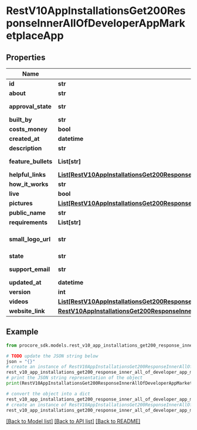 # RestV10AppInstallationsGet200ResponseInnerAllOfDeveloperAppMarketplaceApp


## Properties

Name | Type | Description | Notes
------------ | ------------- | ------------- | -------------
**id** | **str** | ID | [optional] 
**about** | **str** | About | [optional] 
**approval_state** | **str** | Approval state | [optional] 
**built_by** | **str** | Built by | [optional] 
**costs_money** | **bool** | Costs money | [optional] 
**created_at** | **datetime** | Created at | [optional] 
**description** | **str** | Description | [optional] 
**feature_bullets** | **List[str]** | Feature bullets | [optional] 
**helpful_links** | [**List[RestV10AppInstallationsGet200ResponseInnerAllOfDeveloperAppMarketplaceAppHelpfulLinksInner]**](RestV10AppInstallationsGet200ResponseInnerAllOfDeveloperAppMarketplaceAppHelpfulLinksInner.md) | Helpful links | [optional] 
**how_it_works** | **str** | How it works | [optional] 
**live** | **bool** | Live | [optional] 
**pictures** | [**List[RestV10AppInstallationsGet200ResponseInnerAllOfDeveloperAppMarketplaceAppPicturesInner]**](RestV10AppInstallationsGet200ResponseInnerAllOfDeveloperAppMarketplaceAppPicturesInner.md) | Pictures | [optional] 
**public_name** | **str** | Public name | [optional] 
**requirements** | **List[str]** | Requirements | [optional] 
**small_logo_url** | **str** | URL to the small logo image | [optional] 
**state** | **str** | State | [optional] 
**support_email** | **str** | Support email | [optional] 
**updated_at** | **datetime** | Updated at | [optional] 
**version** | **int** | Version | [optional] 
**videos** | [**List[RestV10AppInstallationsGet200ResponseInnerAllOfDeveloperAppMarketplaceAppVideosInner]**](RestV10AppInstallationsGet200ResponseInnerAllOfDeveloperAppMarketplaceAppVideosInner.md) | Videos | [optional] 
**website_link** | [**RestV10AppInstallationsGet200ResponseInnerAllOfDeveloperAppMarketplaceAppWebsiteLink**](RestV10AppInstallationsGet200ResponseInnerAllOfDeveloperAppMarketplaceAppWebsiteLink.md) |  | [optional] 

## Example

```python
from procore_sdk.models.rest_v10_app_installations_get200_response_inner_all_of_developer_app_marketplace_app import RestV10AppInstallationsGet200ResponseInnerAllOfDeveloperAppMarketplaceApp

# TODO update the JSON string below
json = "{}"
# create an instance of RestV10AppInstallationsGet200ResponseInnerAllOfDeveloperAppMarketplaceApp from a JSON string
rest_v10_app_installations_get200_response_inner_all_of_developer_app_marketplace_app_instance = RestV10AppInstallationsGet200ResponseInnerAllOfDeveloperAppMarketplaceApp.from_json(json)
# print the JSON string representation of the object
print(RestV10AppInstallationsGet200ResponseInnerAllOfDeveloperAppMarketplaceApp.to_json())

# convert the object into a dict
rest_v10_app_installations_get200_response_inner_all_of_developer_app_marketplace_app_dict = rest_v10_app_installations_get200_response_inner_all_of_developer_app_marketplace_app_instance.to_dict()
# create an instance of RestV10AppInstallationsGet200ResponseInnerAllOfDeveloperAppMarketplaceApp from a dict
rest_v10_app_installations_get200_response_inner_all_of_developer_app_marketplace_app_from_dict = RestV10AppInstallationsGet200ResponseInnerAllOfDeveloperAppMarketplaceApp.from_dict(rest_v10_app_installations_get200_response_inner_all_of_developer_app_marketplace_app_dict)
```
[[Back to Model list]](../README.md#documentation-for-models) [[Back to API list]](../README.md#documentation-for-api-endpoints) [[Back to README]](../README.md)


